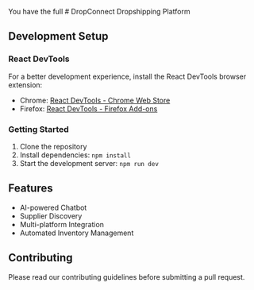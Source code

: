 You have the full # DropConnect Dropshipping Platform

## Development Setup

### React DevTools
For a better development experience, install the React DevTools browser extension:
- Chrome: [React DevTools - Chrome Web Store](https://chrome.google.com/webstore/detail/react-developer-tools/fmkadmapgofadopljbjfkapdkoienihi)
- Firefox: [React DevTools - Firefox Add-ons](https://addons.mozilla.org/en-US/firefox/addon/react-devtools/)

### Getting Started
1. Clone the repository
2. Install dependencies: `npm install`
3. Start the development server: `npm run dev`

## Features
- AI-powered Chatbot
- Supplier Discovery
- Multi-platform Integration
- Automated Inventory Management

## Contributing
Please read our contributing guidelines before submitting a pull request.